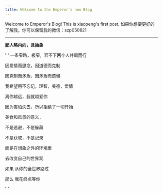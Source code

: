 ```yaml
---
title: Welcome to the Emperor's new Blog
---
```

Welcome to Emperor's Blog! This is  xiaopeng's first post. 如果你想要更好的了解我，你可以保留我的微信：szp050821  
     
<!-- more -->
---

**鄙人略内向，且抽象**
 


  
'''
 一条窄路，极窄，容不下两个人并肩而行
       
 因爱情而思念，因道德而克制

 因克制而矛盾，因矛盾而遗憾  

 我希望用不忘记，理智，美德，爱情

 离你越远，我就越爱你

 因为害怕失去，所以拒绝了一切开始  

 美食和风景的意义，  

 不是逃避，不是躲藏  

 不是获取，不是记录  

 而是在想象之外的环境里  
         
 去改变自己的世界观  
 
 如果    从你的全世界路过

 那么    我在终点等你

'''























































      